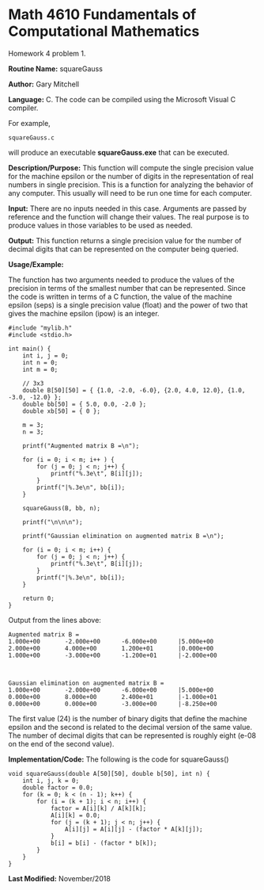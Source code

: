 # Math 4610 Fundamentals of Computational Mathematics
Homework 4 problem 1.

**Routine Name:**           squareGauss

**Author:** Gary Mitchell

**Language:** C. The code can be compiled using the Microsoft Visual C compiler.

For example,

    squareGauss.c

will produce an executable **squareGauss.exe** that can be executed.

**Description/Purpose:** This function will compute the single precision value for the machine epsilon or the number of digits
in the representation of real numbers in single precision. This is a function for analyzing the behavior of any computer. This
usually will need to be run one time for each computer.

**Input:** There are no inputs needed in this case. Arguments are passed by reference and the function will change their values.
The real purpose is to produce values in those variables to be used as needed.

**Output:** This function returns a single precision value for the number of decimal digits that can be represented on the
computer being queried.

**Usage/Example:**

The function has two arguments needed to produce the values of the precision in terms of the smallest number that can be
represented. Since the code is written in terms of a C function, the value of the machine epsilon (seps) is a single
precision value (float) and the power of two that gives the machine epsilon (ipow) is an integer. 

    #include "mylib.h"
    #include <stdio.h>

    int main() {
        int i, j = 0;
        int n = 0;
        int m = 0;

        // 3x3
        double B[50][50] = { {1.0, -2.0, -6.0}, {2.0, 4.0, 12.0}, {1.0, -3.0, -12.0} };
        double bb[50] = { 5.0, 0.0, -2.0 };
        double xb[50] = { 0 };

        m = 3;
        n = 3;

        printf("Augmented matrix B =\n");

        for (i = 0; i < m; i++ ) {
            for (j = 0; j < n; j++) {
                printf("%.3e\t", B[i][j]);
            }
            printf("|%.3e\n", bb[i]);
        }

        squareGauss(B, bb, n);

        printf("\n\n\n");

        printf("Gaussian elimination on augmented matrix B =\n");

        for (i = 0; i < m; i++) {
            for (j = 0; j < n; j++) {
                printf("%.3e\t", B[i][j]);
            }
            printf("|%.3e\n", bb[i]);
        }

        return 0;
    }

Output from the lines above:

    Augmented matrix B =
    1.000e+00       -2.000e+00      -6.000e+00      |5.000e+00
    2.000e+00       4.000e+00       1.200e+01       |0.000e+00
    1.000e+00       -3.000e+00      -1.200e+01      |-2.000e+00



    Gaussian elimination on augmented matrix B =
    1.000e+00       -2.000e+00      -6.000e+00      |5.000e+00
    0.000e+00       8.000e+00       2.400e+01       |-1.000e+01
    0.000e+00       0.000e+00       -3.000e+00      |-8.250e+00

The first value (24) is the number of binary digits that define the machine epsilon and the second is related to the
decimal version of the same value. The number of decimal digits that can be represented is roughly eight (e-08 on the
end of the second value).

**Implementation/Code:** The following is the code for squareGauss()

    void squareGauss(double A[50][50], double b[50], int n) {
        int i, j, k = 0;
        double factor = 0.0;
        for (k = 0; k < (n - 1); k++) {
            for (i = (k + 1); i < n; i++) {
                factor = A[i][k] / A[k][k];
                A[i][k] = 0.0;
                for (j = (k + 1); j < n; j++) {
                    A[i][j] = A[i][j] - (factor * A[k][j]);
                }
                b[i] = b[i] - (factor * b[k]);
            }
        }
    }

**Last Modified:** November/2018
